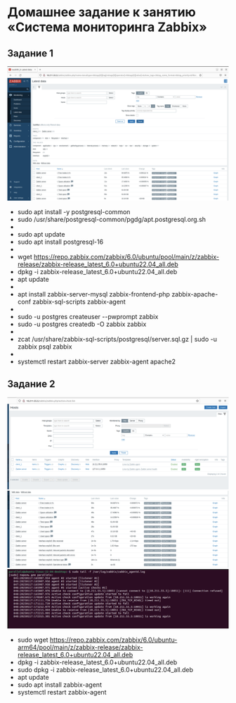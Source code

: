 # Домашнее задание к занятию «Система мониторинга Zabbix»

## Задание 1
![Описание изображения](/screen_1.png)

* sudo apt install -y postgresql-common
* sudo /usr/share/postgresql-common/pgdg/apt.postgresql.org.sh
* 
* sudo apt update
* sudo apt install postgresql-16
* 
* wget https://repo.zabbix.com/zabbix/6.0/ubuntu/pool/main/z/zabbix-release/zabbix-release_latest_6.0+ubuntu22.04_all.deb
* dpkg -i zabbix-release_latest_6.0+ubuntu22.04_all.deb
* apt update
* 
* apt install zabbix-server-mysql zabbix-frontend-php zabbix-apache-conf zabbix-sql-scripts zabbix-agent
* 
* sudo -u postgres createuser --pwprompt zabbix
* sudo -u postgres createdb -O zabbix zabbix
* 
* zcat /usr/share/zabbix-sql-scripts/postgresql/server.sql.gz | sudo -u zabbix psql zabbix
* 
* systemctl restart zabbix-server zabbix-agent apache2

## Задание 2

![Описание изображения](/screen_2.png)
![Описание изображения](/screen_3.png)
![Описание изображения](/screen_4.png)

* sudo wget https://repo.zabbix.com/zabbix/6.0/ubuntu-arm64/pool/main/z/zabbix-release/zabbix-release_latest_6.0+ubuntu22.04_all.deb
* dpkg -i zabbix-release_latest_6.0+ubuntu22.04_all.deb
* sudo dpkg -i zabbix-release_latest_6.0+ubuntu22.04_all.deb
* apt update
* sudo apt install zabbix-agent
* systemctl restart zabbix-agent
